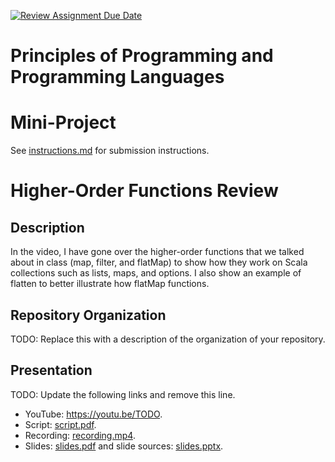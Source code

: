 [![Review Assignment Due Date](https://classroom.github.com/assets/deadline-readme-button-22041afd0340ce965d47ae6ef1cefeee28c7c493a6346c4f15d667ab976d596c.svg)](https://classroom.github.com/a/skJdUf3s)
# Principles of Programming and Programming Languages
# Mini-Project

See [instructions.md](instructions.md) for submission instructions.

# Higher-Order Functions Review

## Description

In the video, I have gone over the higher-order functions that we talked about in class (map, filter, and flatMap) to show how they work on Scala collections such as lists, maps, and options. I also show an example of flatten to better illustrate how flatMap functions. 
## Repository Organization

TODO: Replace this with a description of the organization of your repository.

## Presentation

TODO: Update the following links and remove this line.

- YouTube: https://youtu.be/TODO.
- Script: [script.pdf](script.pdf).
- Recording: [recording.mp4](recording.mp4).
- Slides: [slides.pdf](slides.pdf) and slide sources: [slides.pptx](slides.pptx).
